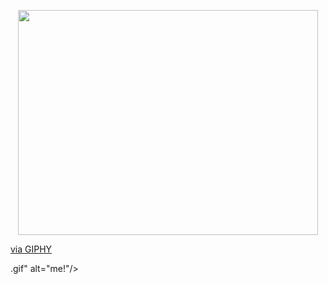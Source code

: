 <p align="center"> <img src="<iframe src="https://giphy.com/embed/jWm0c28GZwWXY7kXiR" width="480" height="360" frameBorder="0" class="giphy-embed" allowFullScreen></iframe><p><a href="https://giphy.com/gifs/guns-n-roses-slash-jWm0c28GZwWXY7kXiR">via GIPHY</a></p>.gif" alt="me!"/></p>

